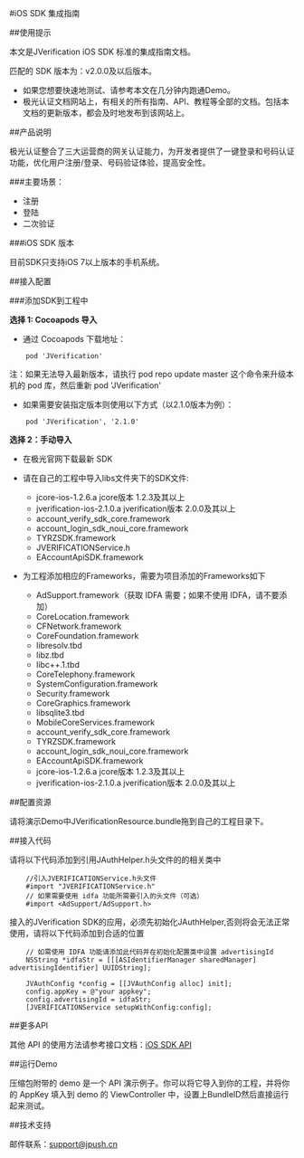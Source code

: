 #iOS SDK 集成指南

##使用提示

本文是JVerification iOS SDK 标准的集成指南文档。

匹配的 SDK 版本为：v2.0.0及以后版本。

+ 如果您想要快速地测试、请参考本文在几分钟内跑通Demo。
+ 极光认证文档网站上，有相关的所有指南、API、教程等全部的文档。包括本文档的更新版本，都会及时地发布到该网站上。

##产品说明

极光认证整合了三大运营商的网关认证能力，为开发者提供了一键登录和号码认证功能，优化用户注册/登录、号码验证体验，提高安全性。

###主要场景：

* 注册
* 登陆
* 二次验证

###iOS SDK 版本

目前SDK只支持iOS 7以上版本的手机系统。

##接入配置

###添加SDK到工程中

**选择 1: Cocoapods 导入**

+ 通过 Cocoapods 下载地址：

~~~
    pod 'JVerification'
~~~

注：如果无法导入最新版本，请执行 pod repo update master 这个命令来升级本机的 pod 库，然后重新 pod 'JVerification'

+ 如果需要安装指定版本则使用以下方式（以2.1.0版本为例）：

~~~
    pod 'JVerification', '2.1.0'
~~~

**选择 2：手动导入**

+ 在极光官网下载最新 SDK
+ 请在自己的工程中导入libs文件夹下的SDK文件:

    * jcore-ios-1.2.6.a  jcore版本 1.2.3及其以上
    * jverification-ios-2.1.0.a jverification版本 2.0.0及其以上
    * account_verify_sdk_core.framework
    * account_login_sdk_noui_core.framework
    * TYRZSDK.framework
    * JVERIFICATIONService.h
    * EAccountApiSDK.framework

+ 为工程添加相应的Frameworks，需要为项目添加的Frameworks如下

    * AdSupport.framework（获取 IDFA 需要；如果不使用 IDFA，请不要添加）
    * CoreLocation.framework
    * CFNetwork.framework
    * CoreFoundation.framework
    * libresolv.tbd
    * libz.tbd
    * libc++.1.tbd
    * CoreTelephony.framework
    * SystemConfiguration.framework
    * Security.framework
    * CoreGraphics.framework
    * libsqlite3.tbd
    * MobileCoreServices.framework
    * account_verify_sdk_core.framework
    * TYRZSDK.framework
    * account_login_sdk_noui_core.framework
    * EAccountApiSDK.framework
    * jcore-ios-1.2.6.a  jcore版本 1.2.3及其以上
    * jverification-ios-2.1.0.a jverification版本 2.0.0及其以上
    

##配置资源

请将演示Demo中JVerificationResource.bundle拖到自己的工程目录下。 

##接入代码

请将以下代码添加到引用JAuthHelper.h头文件的的相关类中

~~~
    //引入JVERIFICATIONService.h头文件
    #import "JVERIFICATIONService.h"
    // 如果需要使用 idfa 功能所需要引入的头文件（可选）
	#import <AdSupport/AdSupport.h>
~~~

接入的JVerification SDK的应用，必须先初始化JAuthHelper,否则将会无法正常使用，请将以下代码添加到合适的位置

~~~
    // 如需使用 IDFA 功能请添加此代码并在初始化配置类中设置 advertisingId
    NSString *idfaStr = [[[ASIdentifierManager sharedManager] advertisingIdentifier] UUIDString];
    
    JVAuthConfig *config = [[JVAuthConfig alloc] init];
    config.appKey = @"your appkey";
    config.advertisingId = idfaStr;
    [JVERIFICATIONService setupWithConfig:config];
~~~

##更多API

其他 API 的使用方法请参考接口文档：[iOS SDK API](./ios_api)

##运行Demo

压缩包附带的 demo 是一个 API 演示例子。你可以将它导入到你的工程，并将你的
AppKey 填入到 demo 的 ViewController 中，设置上BundleID然后直接运行起来测试。

##技术支持

邮件联系：[support&#64;jpush.cn](mailto:support&#64;jpush.cn)
